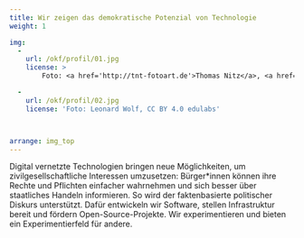 ```yaml
---
title: Wir zeigen das demokratische Potenzial von Technologie
weight: 1

img:
  -
    url: /okf/profil/01.jpg
    license: >
        Foto: <a href='http://tnt-fotoart.de'>Thomas Nitz</a>, <a href='https://www.flickr.com/photos/okfde/28768630798/in/album-72157667831731487/'>Eliza meets Tay: Debatten auf Twitter analysieren</a>, <a href='https://creativecommons.org/licenses/by/2.0/'>CC BY 2.0</a>

  -
    url: /okf/profil/02.jpg
    license: 'Foto: Leonard Wolf, CC BY 4.0 edulabs'



arrange: img_top
---
```


Digital vernetzte Technologien bringen neue Möglichkeiten, um zivilgesellschaftliche Interessen umzusetzen: Bürger*innen können ihre Rechte und Pflichten einfacher wahrnehmen und sich besser über staatliches Handeln informieren. So wird der faktenbasierte politischer Diskurs unterstützt. Dafür entwickeln wir Software, stellen Infrastruktur bereit und fördern Open-Source-Projekte. Wir experimentieren und bieten ein Experimentierfeld für andere.
